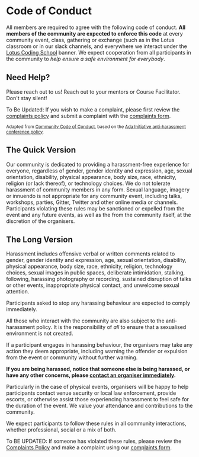 # Code of Conduct
All members are required to agree with the following code of conduct.
**All members of the community are expected to enforce this code** at every community event, class, gathering or exchange (such as in the Lotus classroom or in our slack channels, and everywhere we interact under the [Lotus Coding School](http://www.github.com/lotus-coding-school) banner.
We expect cooperation from all participants in the community to *help ensure a safe environment for everybody*.

## Need Help?
Please reach out to us! Reach out to your mentors or Course Facilitator. Don't stay silent!

To Be Updated:
If you wish to make a complaint, please first review the [complaints policy](https://github.com/foundersandcoders/london-membership/blob/master/complaints-policy.md) and submit a complaint with the [complaints form](https://github.com/foundersandcoders/london-membership/blob/master/complaints-policy.md).

<small>Adapted from [Community Code of Conduct](https://communitycodeofconduct.com/), based on the [Ada Initiative anti-harassment conference policy](http://geekfeminism.wikia.com/wiki/Conference_anti-harassment/Policy).</small>


## The Quick Version
Our community is dedicated to providing a harassment-free experience for everyone, regardless of gender, gender identity and expression, age, sexual orientation, disability, physical appearance, body size, race, ethnicity, religion (or lack thereof), or technology choices. We do not tolerate harassment of community members in any form. Sexual language, imagery or innuendo is not appropriate for any community event, including talks, workshops, parties, Gitter, Twitter and other online media or channels. Participants violating these rules may be sanctioned or expelled from the event and any future events, as well as the from the community itself, at the discretion of the organisers.

## The Long Version
Harassment includes offensive verbal or written comments related to gender, gender identity and expression, age, sexual orientation, disability, physical appearance, body size, race, ethnicity, religion, technology choices, sexual images in public spaces, deliberate intimidation, stalking, following, harassing photography or recording, sustained disruption of talks or other events, inappropriate physical contact, and unwelcome sexual attention.

Participants asked to stop any harassing behaviour are expected to comply immediately.

All those who interact with the community are also subject to the anti-harassment policy. It is the responsibility of *all* to ensure that a sexualised environment is not created.

If a participant engages in harassing behaviour, the organisers may take any action they deem appropriate, including warning the offender or expulsion from the event or community without further warning.

**If you are being harassed, notice that someone else is being harassed, or have any other concerns, please [contact an organiser immediately](#need-help).**

Particularly in the case of physical events, organisers will be happy to help participants contact venue security or local law enforcement, provide escorts, or otherwise assist those experiencing harassment to feel safe for the duration of the event. We value your attendance and contributions to the community.

We expect participants to follow these rules in all community interactions, whether professional, social or a mix of both.

To BE UPDATED:
If someone has violated these rules, please review the [Complaints Policy](https://github.com/foundersandcoders/london-membership/blob/master/complaints-policy.md) and make a complaint using our 
[complaints form](https://docs.google.com/forms/d/e/1FAIpQLSd8Xro2JoVJ2_GUtILtX-Hfwlwkb3P3PSKabTPHV29BKqrPYg/viewform).

